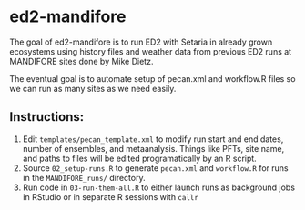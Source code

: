 
# ed2-mandifore

<!-- badges: start -->
<!-- badges: end -->

The goal of ed2-mandifore is to run ED2 with Setaria in already grown ecosystems using history files and weather data from previous ED2 runs at MANDIFORE sites done by Mike Dietz.

The eventual goal is to automate setup of pecan.xml and workflow.R files so we can run as many sites as we need easily.

## Instructions:

1. Edit `templates/pecan_template.xml` to modify run start and end dates, number of ensembles, and metaanalysis.  Things like PFTs, site name, and paths to files will be edited programatically by an R script.
2. Source `02_setup-runs.R` to generate `pecan.xml` and `workflow.R` for runs in the `MANDIFORE_runs/` directory.
3. Run code in `03-run-them-all.R` to either launch runs as background jobs in RStudio or in separate R sessions with `callr`
